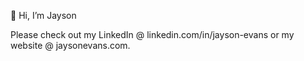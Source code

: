 👋 Hi, I’m Jayson

Please check out my LinkedIn @ linkedin.com/in/jayson-evans or my website @ jaysonevans.com.
